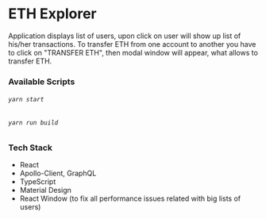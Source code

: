 # ETH Explorer
Application displays list of users, upon click on user will show up list of his/her transactions. To transfer ETH from one account to another you have to click on "TRANSFER ETH", then modal window will appear, what allows to transfer ETH.

### Available Scripts
###### `yarn start`
###### `yarn run build`
 
### Tech Stack
* React
* Apollo-Client, GraphQL
* TypeScript
* Material Design
* React Window (to fix all performance issues related with big lists of users)
